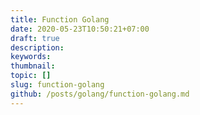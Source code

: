 ```yaml
---
title: Function Golang
date: 2020-05-23T10:50:21+07:00
draft: true
description: 
keywords: 
thumbnail: 
topic: []
slug: function-golang
github: /posts/golang/function-golang.md
---
```

